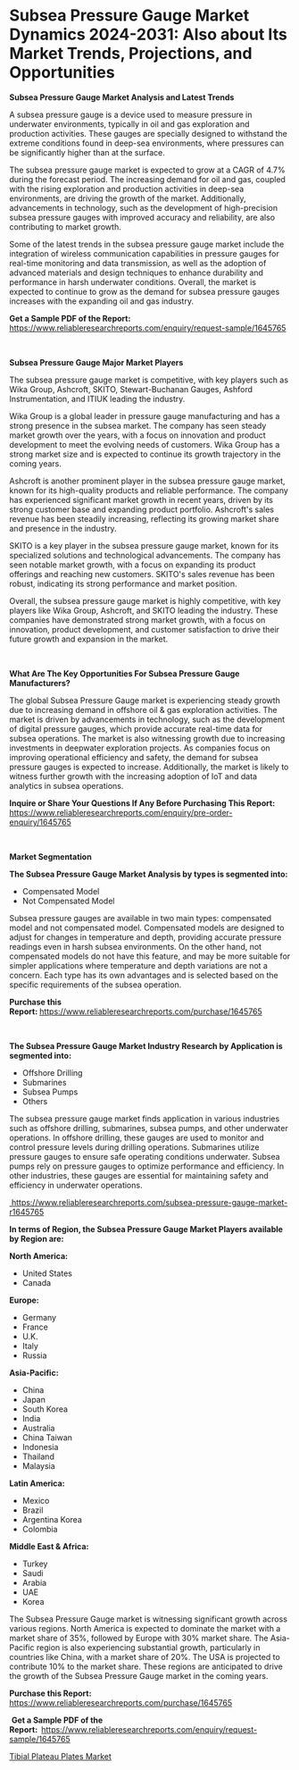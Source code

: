 <p><h1>Subsea Pressure Gauge Market Dynamics 2024-2031: Also about Its Market Trends, Projections, and Opportunities</h1></p><p><strong>Subsea Pressure Gauge Market Analysis and Latest Trends</strong></p>
<p><p>A subsea pressure gauge is a device used to measure pressure in underwater environments, typically in oil and gas exploration and production activities. These gauges are specially designed to withstand the extreme conditions found in deep-sea environments, where pressures can be significantly higher than at the surface.</p><p>The subsea pressure gauge market is expected to grow at a CAGR of 4.7% during the forecast period. The increasing demand for oil and gas, coupled with the rising exploration and production activities in deep-sea environments, are driving the growth of the market. Additionally, advancements in technology, such as the development of high-precision subsea pressure gauges with improved accuracy and reliability, are also contributing to market growth.</p><p>Some of the latest trends in the subsea pressure gauge market include the integration of wireless communication capabilities in pressure gauges for real-time monitoring and data transmission, as well as the adoption of advanced materials and design techniques to enhance durability and performance in harsh underwater conditions. Overall, the market is expected to continue to grow as the demand for subsea pressure gauges increases with the expanding oil and gas industry.</p></p>
<p><strong>Get a Sample PDF of the Report:&nbsp;</strong> <a href="https://www.reliableresearchreports.com/enquiry/request-sample/1645765">https://www.reliableresearchreports.com/enquiry/request-sample/1645765</a></p>
<p>&nbsp;</p>
<p><strong>Subsea Pressure Gauge Major Market Players</strong></p>
<p><p>The subsea pressure gauge market is competitive, with key players such as Wika Group, Ashcroft, SKITO, Stewart-Buchanan Gauges, Ashford Instrumentation, and ITIUK leading the industry. </p><p>Wika Group is a global leader in pressure gauge manufacturing and has a strong presence in the subsea market. The company has seen steady market growth over the years, with a focus on innovation and product development to meet the evolving needs of customers. Wika Group has a strong market size and is expected to continue its growth trajectory in the coming years.</p><p>Ashcroft is another prominent player in the subsea pressure gauge market, known for its high-quality products and reliable performance. The company has experienced significant market growth in recent years, driven by its strong customer base and expanding product portfolio. Ashcroft's sales revenue has been steadily increasing, reflecting its growing market share and presence in the industry.</p><p>SKITO is a key player in the subsea pressure gauge market, known for its specialized solutions and technological advancements. The company has seen notable market growth, with a focus on expanding its product offerings and reaching new customers. SKITO's sales revenue has been robust, indicating its strong performance and market position.</p><p>Overall, the subsea pressure gauge market is highly competitive, with key players like Wika Group, Ashcroft, and SKITO leading the industry. These companies have demonstrated strong market growth, with a focus on innovation, product development, and customer satisfaction to drive their future growth and expansion in the market.</p></p>
<p>&nbsp;</p>
<p><strong>What Are The Key Opportunities For Subsea Pressure Gauge Manufacturers?</strong></p>
<p><p>The global Subsea Pressure Gauge market is experiencing steady growth due to increasing demand in offshore oil & gas exploration activities. The market is driven by advancements in technology, such as the development of digital pressure gauges, which provide accurate real-time data for subsea operations. The market is also witnessing growth due to increasing investments in deepwater exploration projects. As companies focus on improving operational efficiency and safety, the demand for subsea pressure gauges is expected to increase. Additionally, the market is likely to witness further growth with the increasing adoption of IoT and data analytics in subsea operations.</p></p>
<p><strong>Inquire or Share Your Questions If Any Before Purchasing This Report:</strong> <a href="https://www.reliableresearchreports.com/enquiry/pre-order-enquiry/1645765">https://www.reliableresearchreports.com/enquiry/pre-order-enquiry/1645765</a></p>
<p>&nbsp;</p>
<p><strong>Market Segmentation</strong></p>
<p><strong>The Subsea Pressure Gauge Market Analysis by types is segmented into:</strong></p>
<p><ul><li>Compensated Model</li><li>Not Compensated Model</li></ul></p>
<p><p>Subsea pressure gauges are available in two main types: compensated model and not compensated model. Compensated models are designed to adjust for changes in temperature and depth, providing accurate pressure readings even in harsh subsea environments. On the other hand, not compensated models do not have this feature, and may be more suitable for simpler applications where temperature and depth variations are not a concern. Each type has its own advantages and is selected based on the specific requirements of the subsea operation.</p></p>
<p><strong>Purchase this Report:&nbsp;</strong><a href="https://www.reliableresearchreports.com/purchase/1645765">https://www.reliableresearchreports.com/purchase/1645765</a></p>
<p>&nbsp;</p>
<p><strong>The Subsea Pressure Gauge Market Industry Research by Application is segmented into:</strong></p>
<p><ul><li>Offshore Drilling</li><li>Submarines</li><li>Subsea Pumps</li><li>Others</li></ul></p>
<p><p>The subsea pressure gauge market finds application in various industries such as offshore drilling, submarines, subsea pumps, and other underwater operations. In offshore drilling, these gauges are used to monitor and control pressure levels during drilling operations. Submarines utilize pressure gauges to ensure safe operating conditions underwater. Subsea pumps rely on pressure gauges to optimize performance and efficiency. In other industries, these gauges are essential for maintaining safety and efficiency in underwater operations.</p></p>
<p><a href="https://www.reliableresearchreports.com/subsea-pressure-gauge-market-r1645765">&nbsp;https://www.reliableresearchreports.com/subsea-pressure-gauge-market-r1645765</a></p>
<p><strong>In terms of Region, the Subsea Pressure Gauge Market Players available by Region are:</strong></p>
<p>
    <p> <strong> North America: </strong>
        <ul>
            <li>United States</li>
            <li>Canada</li>
        </ul>
        </p> 
    <p> <strong> Europe: </strong>
        <ul>
            <li>Germany</li>
            <li>France</li>
            <li>U.K.</li>
            <li>Italy</li>
            <li>Russia</li>
        </ul>
        </p> 
    <p> <strong> Asia-Pacific: </strong>
        <ul>
            <li>China</li>
            <li>Japan</li>
            <li>South Korea</li>
            <li>India</li>
            <li>Australia</li>
            <li>China Taiwan</li>
            <li>Indonesia</li>
            <li>Thailand</li>
            <li>Malaysia</li>
        </ul>
        </p> 
    <p> <strong> Latin America: </strong>
        <ul>
            <li>Mexico</li>
            <li>Brazil</li>
            <li>Argentina Korea</li>
            <li>Colombia</li>
        </ul>
        </p> 
    <p> <strong> Middle East & Africa: </strong>
        <ul>
            <li>Turkey</li>
            <li>Saudi</li>
            <li>Arabia</li>
            <li>UAE</li>
            <li>Korea</li>
        </ul>
    </p>
    </p>
<p><p>The Subsea Pressure Gauge market is witnessing significant growth across various regions. North America is expected to dominate the market with a market share of 35%, followed by Europe with 30% market share. The Asia-Pacific region is also experiencing substantial growth, particularly in countries like China, with a market share of 20%. The USA is projected to contribute 10% to the market share. These regions are anticipated to drive the growth of the Subsea Pressure Gauge market in the coming years.</p></p>
<p><strong>Purchase this Report: </strong><a href="https://www.reliableresearchreports.com/purchase/1645765">https://www.reliableresearchreports.com/purchase/1645765</a></p>
<p>&nbsp;<strong>Get a Sample PDF of the Report:&nbsp;&nbsp;</strong><a href="https://www.reliableresearchreports.com/enquiry/request-sample/1645765">https://www.reliableresearchreports.com/enquiry/request-sample/1645765</a></p>
<p><strong></strong></p>
<p><p><a href="https://cautious-neon-760.notion.site/Tibial-Plateau-Plates-Market-Size-Market-Outlook-and-Market-Forecast-2024-to-2031-737d7d681a6c42c5bd6a3ec05797bc44">Tibial Plateau Plates Market</a></p></p>